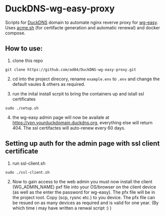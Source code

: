 # DuckDNS-wg-easy-proxy

Scripts for [DuckDNS](http://www.duckdns.org/) domain to automate nginx reverve proxy for [wg-easy](https://github.com/WeeJeWel/wg-easy). Uses [acme.sh](https://github.com/acmesh-official/acme.sh) (for certifacte generation and automatic renewal) and docker compose. 

## How to use:


1. clone this repo
 ```
 git clone https://github.com/ad84/DuckDNS-wg-easy-proxy.git
 ```

2. cd into the project direcory, rename `example.env` to `.env` and change the default vaules & others as required.

3. run the inital install scrpit to bring the containers up and istall ssl certificates 
```
sudo ./setup.sh
```
4. the wg-easy admin page will now be availale at https://vpn.yourduckdomain.duckdns.org, everything else will return 404. The ssl certifactes will auto-renew every 60 days. 

## Setting up auth for the admin page with ssl client certificate
1. run ssl-client.sh 
```
sudo ./ssl-client.sh
```
2. Now to gain access to the web admin you must now install the client (WG_ADMIN_NAME) pxf file into your OS/browser on the client device (as well as the enter the password for wg-easy). The pfx file will be in the project root. Copy (scp, rysnc etc.) to you device. The pfx file can be resued on as many devices as required and is valid for one year. (By which time i may have written a renwal script :) ) 




